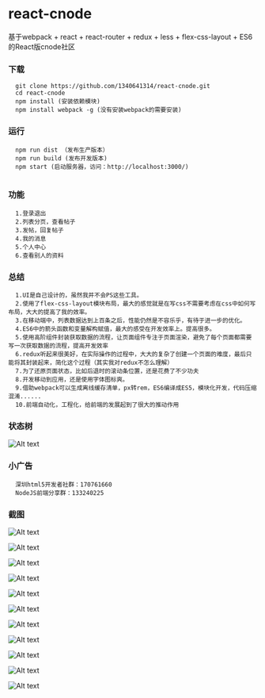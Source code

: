 # react-cnode
基于webpack + react + react-router + redux + less + flex-css-layout + ES6 的React版cnode社区

### 下载
```
  git clone https://github.com/1340641314/react-cnode.git
  cd react-cnode
  npm install (安装依赖模块)
  npm install webpack -g (没有安装webpack的需要安装)
```

### 运行
```
  npm run dist （发布生产版本）  
  npm run build (发布开发版本)
  npm start (启动服务器，访问：http://localhost:3000/)
  
```
### 功能
```
  1.登录退出
  2.列表分页，查看帖子
  3.发帖，回复帖子
  4.我的消息
  5.个人中心
  6.查看别人的资料
```

### 总结
```
  1.UI是自己设计的，虽然我并不会PS这些工具。
  2.使用了flex-css-layout模块布局，最大的感觉就是在写css不需要考虑在css中如何写布局，大大的提高了我的效率。
  3.在移动端中，列表数据达到上百条之后，性能仍然是不容乐乎，有待于进一步的优化。
  4.ES6中的箭头函数和变量解构赋值，最大的感受在开发效率上。提高很多。
  5.使用高阶组件封装获取数据的流程，让页面组件专注于页面渲染，避免了每个页面都需要写一次获取数据的流程，提高开发效率
  6.redux听起来很美好，在实际操作的过程中，大大的复杂了创建一个页面的难度，最后只能将其封装起来，简化这个过程（其实我对redux不怎么理解）
  7.为了还原页面状态，比如后退时的滚动条位置，还是花费了不少功夫
  8.开发移动到应用，还是使用字体图标爽。
  9.借助webpack可以生成离线缓存清单，px转rem，ES6编译成ES5，模块化开发，代码压缩混淆......
  10.前端自动化，工程化，给前端的发展起到了很大的推动作用
```
### 状态树
![Alt text](shot/redux-state.jpg)
### 小广告
```
  深圳html5开发者社群：170761660
  NodeJS前端分享群：133240225
```
### 截图

![Alt text](shot/1.png)

![Alt text](shot/2.png)

![Alt text](shot/3.png)

![Alt text](shot/4.png)

![Alt text](shot/5.png)

![Alt text](shot/6.png)

![Alt text](shot/7.png)

![Alt text](shot/8.png)

![Alt text](shot/9.png)

![Alt text](shot/10.png)

![Alt text](shot/11.png)

